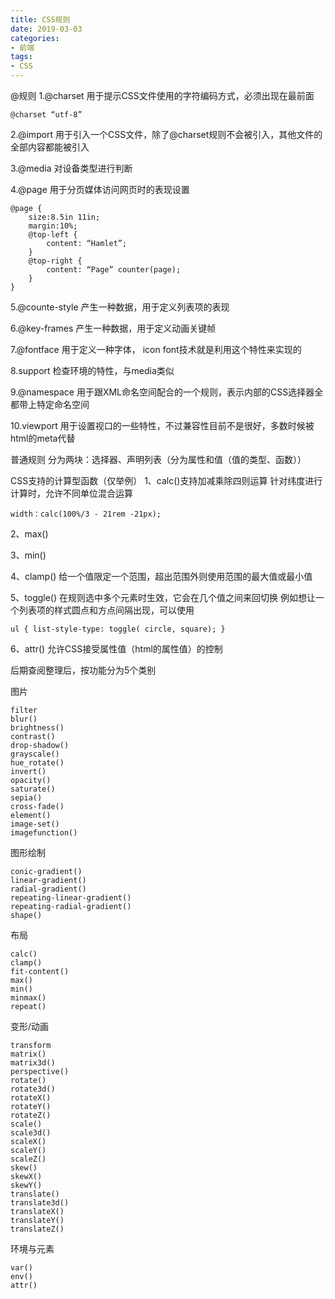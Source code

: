 ```yaml
---
title: CSS规则
date: 2019-03-03
categories:
- 前端
tags:
- CSS
---
```


@规则
1.@charset
用于提示CSS文件使用的字符编码方式，必须出现在最前面

    @charset “utf-8”

2.@import
用于引入一个CSS文件，除了@charset规则不会被引入，其他文件的全部内容都能被引入

3.@media
对设备类型进行判断

4.@page
用于分页媒体访问网页时的表现设置

    @page {
        size:8.5in 11in;
        margin:10%;
        @top-left {
            content: “Hamlet”;
        }
        @top-right {
            content: “Page” counter(page);
        }
    }

5.@counte-style
产生一种数据，用于定义列表项的表现

6.@key-frames
产生一种数据，用于定义动画关键帧

7.@fontface
用于定义一种字体， icon font技术就是利用这个特性来实现的

8.support
检查环境的特性，与media类似

9.@namespace
用于跟XML命名空间配合的一个规则，表示内部的CSS选择器全都带上特定命名空间

10.viewport
用于设置视口的一些特性，不过兼容性目前不是很好，多数时候被html的meta代替

普通规则
分为两块：选择器、声明列表（分为属性和值（值的类型、函数））

CSS支持的计算型函数（仅举例）
1、calc()支持加减乘除四则运算
针对纬度进行计算时，允许不同单位混合运算

    width：calc(100%/3 - 21rem -21px);

2、max()

3、min()

4、clamp()
给一个值限定一个范围，超出范围外则使用范围的最大值或最小值

5、toggle()
在规则选中多个元素时生效，它会在几个值之间来回切换
例如想让一个列表项的样式圆点和方点间隔出现，可以使用

    ul { list-style-type: toggle( circle, square); }

6、attr()
允许CSS接受属性值（html的属性值）的控制

后期查阅整理后，按功能分为5个类别

图片

    filter
    blur()
    brightness()
    contrast()
    drop-shadow()
    grayscale()
    hue_rotate()
    invert()
    opacity()
    saturate()
    sepia()
    cross-fade()
    element()
    image-set()
    imagefunction()

图形绘制

    conic-gradient()
    linear-gradient()
    radial-gradient()
    repeating-linear-gradient()
    repeating-radial-gradient()
    shape()

布局

    calc()
    clamp()
    fit-content()
    max()
    min()
    minmax()
    repeat()

变形/动画

    transform
    matrix()
    matrix3d()
    perspective()
    rotate()
    rotate3d()
    rotateX()
    rotateY()
    rotateZ()
    scale()
    scale3d()
    scaleX()
    scaleY()
    scaleZ()
    skew()
    skewX()
    skewY()
    translate()
    translate3d()
    translateX()
    translateY()
    translateZ()

环境与元素

    var()
    env()
    attr()

